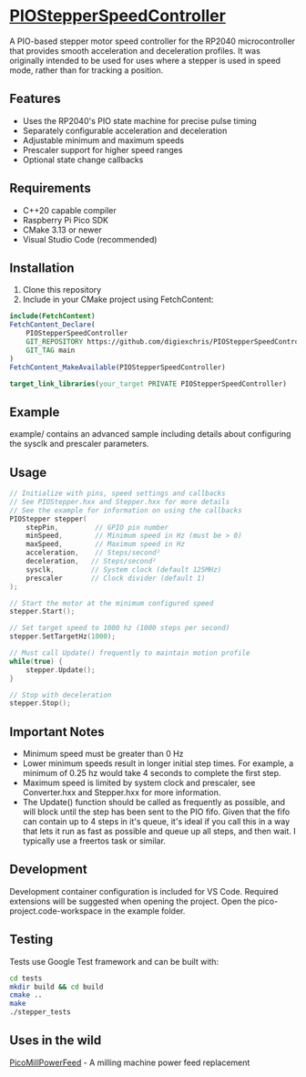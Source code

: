 # [PIOStepperSpeedController](https://github.com/digiexchris/PIOStepperSpeedController.git)

A PIO-based stepper motor speed controller for the RP2040 microcontroller that provides smooth acceleration and deceleration profiles. It was originally intended to be used for uses where a stepper is used in speed mode, rather than for tracking a position.

## Features
- Uses the RP2040's PIO state machine for precise pulse timing
- Separately configurable acceleration and deceleration
- Adjustable minimum and maximum speeds
- Prescaler support for higher speed ranges
- Optional state change callbacks

## Requirements
- C++20 capable compiler
- Raspberry Pi Pico SDK
- CMake 3.13 or newer
- Visual Studio Code (recommended)

## Installation
1. Clone this repository
2. Include in your CMake project using FetchContent:
```cmake
include(FetchContent)
FetchContent_Declare(
    PIOStepperSpeedController
    GIT_REPOSITORY https://github.com/digiexchris/PIOStepperSpeedController.git
    GIT_TAG main
)
FetchContent_MakeAvailable(PIOStepperSpeedController)

target_link_libraries(your_target PRIVATE PIOStepperSpeedController)
```

## Example
example/ contains an advanced sample including details about configuring the sysclk and prescaler parameters.

## Usage
```cpp
// Initialize with pins, speed settings and callbacks
// See PIOStepper.hxx and Stepper.hxx for more details
// See the example for information on using the callbacks
PIOStepper stepper(
    stepPin,         // GPIO pin number
    minSpeed,        // Minimum speed in Hz (must be > 0)
    maxSpeed,        // Maximum speed in Hz 
    acceleration,    // Steps/second²
    deceleration,   // Steps/second²
    sysclk,         // System clock (default 125MHz)
    prescaler       // Clock divider (default 1)
);

// Start the motor at the minimum configured speed
stepper.Start();

// Set target speed to 1000 hz (1000 steps per second)
stepper.SetTargetHz(1000);

// Must call Update() frequently to maintain motion profile
while(true) {
    stepper.Update();
}

// Stop with deceleration
stepper.Stop();
```

## Important Notes
- Minimum speed must be greater than 0 Hz
- Lower minimum speeds result in longer initial step times. For example, a minimum of 0.25 hz would take 4 seconds to complete the first step.
- Maximum speed is limited by system clock and prescaler, see Converter.hxx and Stepper.hxx for more information.
- The Update() function should be called as frequently as possible, and will block until the step has been sent to the PIO fifo. Given that the fifo can contain up to 4 steps in it's queue, it's ideal if you call this in a way that lets it run as fast as possible and queue up all steps, and then wait. I typically use a freertos task or similar.

## Development
Development container configuration is included for VS Code. Required extensions will be suggested when opening the project. Open the pico-project.code-workspace in the example folder.

## Testing
Tests use Google Test framework and can be built with:
```bash
cd tests
mkdir build && cd build
cmake ..
make
./stepper_tests
```

## Uses in the wild
[PicoMillPowerFeed](https://github.com/digiexchris/PicoMillPowerFeed) - A milling machine power feed replacement